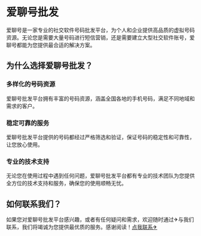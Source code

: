 # 爱聊号批发

爱聊号是一家专业的社交软件号码批发平台，为个人和企业提供高品质的虚拟号码资源。无论您是需要大量号码进行短信营销，还是需要建立大型社交软件账号，爱聊号都能为您提供最合适的解决方案。

## 为什么选择爱聊号批发？

### 多样化的号码资源
爱聊号批发平台拥有丰富的号码资源，涵盖全国各地的手机号码，满足不同地域和需求的客户。

### 稳定可靠的服务
爱聊号批发平台提供的号码都经过严格筛选和验证，保证号码的稳定性和可靠性，让您放心使用。

### 专业的技术支持
无论您在使用过程中遇到任何问题，爱聊号批发平台都有专业的技术团队为您提供全方位的技术支持和服务，确保您的使用顺畅无忧。

## 如何联系我们？

如果您对爱聊号批发平台感兴趣，或者有任何疑问和需求，欢迎随时通过✈与我们联系，我们将竭诚为您提供最优质的服务。感谢阅读！[点我联系✈](https://cn.k02.cc)